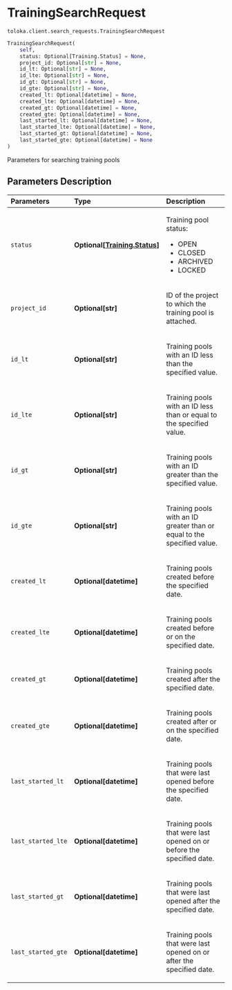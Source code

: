 # TrainingSearchRequest
`toloka.client.search_requests.TrainingSearchRequest`

```python
TrainingSearchRequest(
    self,
    status: Optional[Training.Status] = None,
    project_id: Optional[str] = None,
    id_lt: Optional[str] = None,
    id_lte: Optional[str] = None,
    id_gt: Optional[str] = None,
    id_gte: Optional[str] = None,
    created_lt: Optional[datetime] = None,
    created_lte: Optional[datetime] = None,
    created_gt: Optional[datetime] = None,
    created_gte: Optional[datetime] = None,
    last_started_lt: Optional[datetime] = None,
    last_started_lte: Optional[datetime] = None,
    last_started_gt: Optional[datetime] = None,
    last_started_gte: Optional[datetime] = None
)
```

Parameters for searching training pools

## Parameters Description

| Parameters | Type | Description |
| :----------| :----| :-----------|
`status`|**Optional\[[Training.Status](toloka.client.training.Training.Status.md)\]**|<p>Training pool status:<ul><li>OPEN</li><li>CLOSED</li><li>ARCHIVED</li><li>LOCKED</li></ul></p>
`project_id`|**Optional\[str\]**|<p>ID of the project to which the training pool is attached.</p>
`id_lt`|**Optional\[str\]**|<p>Training pools with an ID less than the specified value.</p>
`id_lte`|**Optional\[str\]**|<p>Training pools with an ID less than or equal to the specified value.</p>
`id_gt`|**Optional\[str\]**|<p>Training pools with an ID greater than the specified value.</p>
`id_gte`|**Optional\[str\]**|<p>Training pools with an ID greater than or equal to the specified value.</p>
`created_lt`|**Optional\[datetime\]**|<p>Training pools created before the specified date.</p>
`created_lte`|**Optional\[datetime\]**|<p>Training pools created before or on the specified date.</p>
`created_gt`|**Optional\[datetime\]**|<p>Training pools created after the specified date.</p>
`created_gte`|**Optional\[datetime\]**|<p>Training pools created after or on the specified date.</p>
`last_started_lt`|**Optional\[datetime\]**|<p>Training pools that were last opened before the specified date.</p>
`last_started_lte`|**Optional\[datetime\]**|<p>Training pools that were last opened on or before the specified date.</p>
`last_started_gt`|**Optional\[datetime\]**|<p>Training pools that were last opened after the specified date.</p>
`last_started_gte`|**Optional\[datetime\]**|<p>Training pools that were last opened on or after the specified date.</p>
